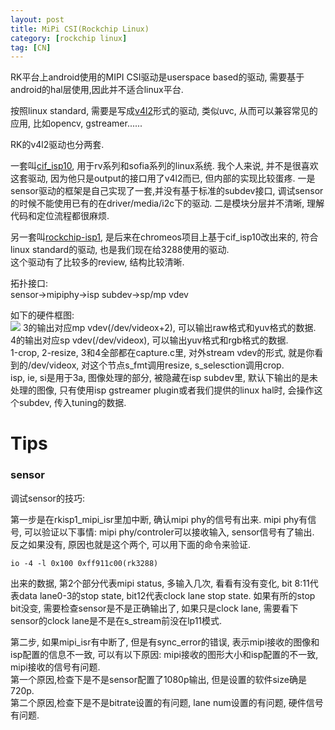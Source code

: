 ```yaml
---
layout: post
title: MiPi CSI(Rockchip Linux)
category: [rockchip linux]
tag: [CN]
---
```


RK平台上android使用的MIPI CSI驱动是userspace based的驱动, 需要基于android的hal层使用,因此并不适合linux平台.

按照linux standard, 需要是写成[v4l2](https://www.linuxtv.org/downloads/v4l-dvb-apis-new/uapi/v4l/common.html)形式的驱动, 类似uvc, 从而可以兼容常见的应用, 比如opencv, gstreamer......  

RK的v4l2驱动也分两套.

一套叫[cif_isp10](https://github.com/rockchip-linux/kernel/tree/release-4.4/drivers/media/platform/rk-isp10), 用于rv系列和sofia系列的linux系统. 我个人来说, 并不是很喜欢这套驱动, 因为他只是output的接口用了v4l2而已, 但内部的实现比较蛋疼. 一是sensor驱动的框架是自己实现了一套,并没有基于标准的subdev接口, 调试sensor的时候不能使用已有的在driver/media/i2c下的驱动. 二是模块分层并不清晰, 理解代码和定位流程都很麻烦.

另一套叫[rockchip-isp1](https://chromium-review.googlesource.com/c/455596), 是后来在chromeos项目上基于cif_isp10改出来的, 符合linux standard的驱动, 也是我们现在给3288使用的驱动.  
这个驱动有了比较多的review, 结构比较清晰.

拓扑接口:  
sensor->mipiphy->isp subdev->sp/mp vdev

如下的硬件框图:  
![](https://github.com/wzyy2/wzyy2.github.io/raw/master/images/isp.png)
3的输出对应mp vdev(/dev/videox+2), 可以输出raw格式和yuv格式的数据.  
4的输出对应sp vdev(/dev/videox), 可以输出yuv格式和rgb格式的数据.  
1-crop, 2-resize, 3和4全部都在capture.c里, 对外stream vdev的形式, 就是你看到的/dev/videox, 对这个节点s_fmt调用resize, s_selesction调用crop.  
isp, ie, si是用于3a, 图像处理的部分, 被隐藏在isp subdev里, 默认下输出的是未处理的图像, 只有使用isp gstreamer plugin或者我们提供的linux hal时, 会操作这个subdev, 传入tuning的数据.


# Tips

### sensor

调试sensor的技巧:

第一步是在rkisp1_mipi_isr里加中断, 确认mipi phy的信号有出来. mipi phy有信号, 可以验证以下事情: mipi phy/controler可以接收输入, sensor信号有了输出. 反之如果没有, 原因也就是这个两个, 可以用下面的命令来验证.

    io -4 -l 0x100 0xff911c00(rk3288)

出来的数据, 第2个部分代表mipi status, 多输入几次, 看看有没有变化, bit 8:11代表data lane0-3的stop state, bit12代表clock lane stop state.
如果有所的stop bit没变, 需要检查sensor是不是正确输出了, 如果只是clock lane, 需要看下sensor的clock lane是不是在s_stream前没在lp11模式.

第二步, 如果mipi_isr有中断了, 但是有sync_error的错误, 表示mipi接收的图像和isp配置的信息不一致, 可以有以下原因: mipi接收的图形大小和isp配置的不一致, mipi接收的信号有问题.  
第一个原因,检查下是不是sensor配置了1080p输出, 但是设置的软件size确是720p.  
第二个原因,检查下是不是bitrate设置的有问题, lane num设置的有问题, 硬件信号有问题.
